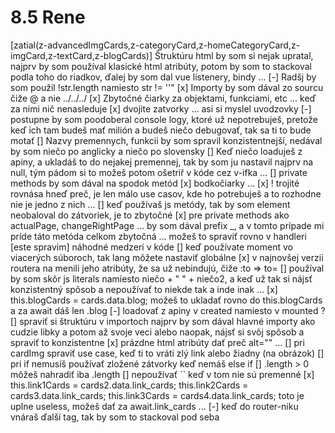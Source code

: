# 8.5 Rene
[zatial(z-advancedImgCards,z-categoryCard,z-homeCategoryCard,z-imgCard,z-textCard,z-blogCards)] Štruktúru html by som si nejak upratal, najprv by som používal klasické html atribúty, potom by som to stackoval podla toho do riadkov, ďalej by som dal vue listenery, bindy ...
[-] Radšj by som použil !str.length namiesto str != ''"
[x] Importy by som dával zo sourcu čiže @ a nie ../../../
[x] Zbytočné čiarky za objektami, funkciami, etc ... keď za nimi nič nenasleduje
[x] dvojite zatvorky ... asi si myslel uvodzovky
[-] postupne by som poodoberal console logy, ktoré už nepotrebuješ, pretože keď ich tam budeš mať milión a budeš niečo debugovať, tak sa ti to bude motať
[] Nazvy premennych, funkcii by som spravil konzistentnejší, nedával by som niečo po anglicky a niečo po slovensky
[] Keď niečo loaduješ z apiny, a ukladáš to do nejakej premennej, tak by som ju nastavil najprv na null, tým pádom si to možeš potom ošetriř v kóde cez v-ifka ...
[] private methods by som dával na spodok metód
[x] bodkočiarky ...
[x] ! trojité rovnása hneď preč, je len málo use casov, kde ho potrebuješ a to rozhodne nie je jedno z nich ...
[] keď používaš js metódy, tak by som element neobaloval do zátvoriek, je to zbytočné
[x] pre private methods ako actualPage, changeRightPage ... by som dával prefix _, a v tomto prípade mi príde táto metóda celkom zbytočná ... možeš to spraviť rovno v handleri
[este spravim] náhodné medzeri v kóde
[] keď používate moment vo viacerých súboroch, tak lang môžete nastaviť globálne
[x] v najnovšej verzii routera na menili jeho atribúty, že sa už nebindujú, čiže :to => to=
[] používal by som skôr js literals namiesto niečo + " " + niečo2, a keď už tak si nájsť konzistentný spôsob a nepoužívať to niekde tak a inde inak ...
[x] this.blogCards = cards.data.blog; možeš to ukladať rovno do this.blogCards a za await dáš len .blog
[-] loadovať z apiny v created namiesto v mounted ?
[] spraviť si štruktúru v importoch najprv by som dával hlavné importy ako cudzie libky a potom až svoje veci alebo naopak, nájsť si svôj spôsob a spraviť to konzistentne
[x] prázdne html atribúty dať preč alt="" ...
[] pri cardImg spraviť use case, keď ti to vráti zlý link alebo žiadny (na obrázok)
[] pri if nemusíš používať zložené zátvorky keď nemáš else if
[] .length > 0 môžeš nahradiť iba .length
[] nepoužívať `` keď v tom nie sú premenné
[x]     this.link1Cards = cards2.data.link_cards;
        this.link2Cards = cards3.data.link_cards;
        this.link3Cards = cards4.data.link_cards;
		toto je uplne useless, možeš dať za await.link_cards ...
[-] keď do router-niku vnáraš ďalší tag, tak by som to stackoval pod seba